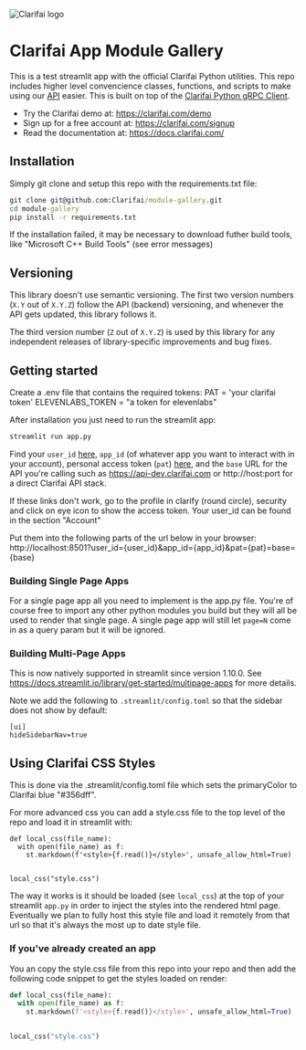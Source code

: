 ![Clarifai logo](https://www.clarifai.com/hs-fs/hubfs/logo/Clarifai/clarifai-740x150.png?width=240)

# Clarifai App Module Gallery


This is a test streamlit app with  the official Clarifai Python utilities. This repo includes higher level convencience classes, functions, and scripts to make using our [API](https://docs.clarifai.com) easier. This is built on top of the [Clarifai Python gRPC Client](https://github.com/Clarifai/clarifai-python-grpc).

* Try the Clarifai demo at: https://clarifai.com/demo
* Sign up for a free account at: https://clarifai.com/signup
* Read the documentation at: https://docs.clarifai.com/

## Installation

Simply git clone and setup this repo with the requirements.txt file:
```cmd
git clone git@github.com:Clarifai/module-gallery.git
cd module-gallery
pip install -r requirements.txt
```

If the installation failed, it may be necessary to download futher build tools, like "Microsoft C++ Build Tools" (see error messages)

## Versioning

This library doesn't use semantic versioning. The first two version numbers (`X.Y` out of `X.Y.Z`) follow the API (backend) versioning, and
whenever the API gets updated, this library follows it.

The third version number (`Z` out of `X.Y.Z`) is used by this library for any independent releases of library-specific improvements and bug fixes.

## Getting started

Create a .env file that contains the required tokens: 
PAT = 'your clarifai token'
ELEVENLABS_TOKEN = "a token for elevenlabs"

After installation you just need to run the streamlit app:
```cmd
streamlit run app.py
```

Find your `user_id` [here](https://portal.clarifai.com/settings/profile), `app_id` (of whatever app you  want to interact with in your account), personal access token (`pat`) [here](https://portal.clarifai.com/settings/authentication), and the `base` URL for the API you're calling such as https://api-dev.clarifai.com or http://host:port for a direct Clarifai API stack.

If these links don't work, go to the profile in clarify (round circle), security and click on eye icon to show the access token. Your user_id can be found in the section "Account"

Put them into the following parts of the url below in your browser:
http://localhost:8501?user_id={user_id}&app_id={app_id}&pat={pat}=base={base}


### Building Single Page Apps
For a single page app all you need to implement is the app.py file. You're of course free to import any other python modules you build but they will all be used to render that single page. A single page app will still let `page=N` come in as a query param but it will be ignored.

### Building Multi-Page Apps
This is now natively supported in streamlit since version 1.10.0. See https://docs.streamlit.io/library/get-started/multipage-apps for more details.

Note we add the following to `.streamlit/config.toml` so that the sidebar does not show by default:
```
[ui]
hideSidebarNav=true
```

## Using Clarifai CSS Styles

This is done via the .streamlit/config.toml file which sets the primaryColor to Clarifai blue "#356dff".

For more advanced css you can add a style.css file to the top level of the repo and load it in streamlit with:
```
def local_css(file_name):
  with open(file_name) as f:
    st.markdown(f'<style>{f.read()}</style>', unsafe_allow_html=True)


local_css("style.css")
```

The way it works is it should be loaded (see `local_css`) at the top of your streamlit `app.py` in order to inject the styles into the rendered html page. Eventually we plan to fully host this style file and load it remotely from that url so that it's always the most up to date style file.

### If you've already created an app

You an copy the style.css file from this repo into your repo and then add the following code snippet to get the styles loaded on render:
```python
def local_css(file_name):
  with open(file_name) as f:
    st.markdown(f'<style>{f.read()}</style>', unsafe_allow_html=True)


local_css("style.css")
```
